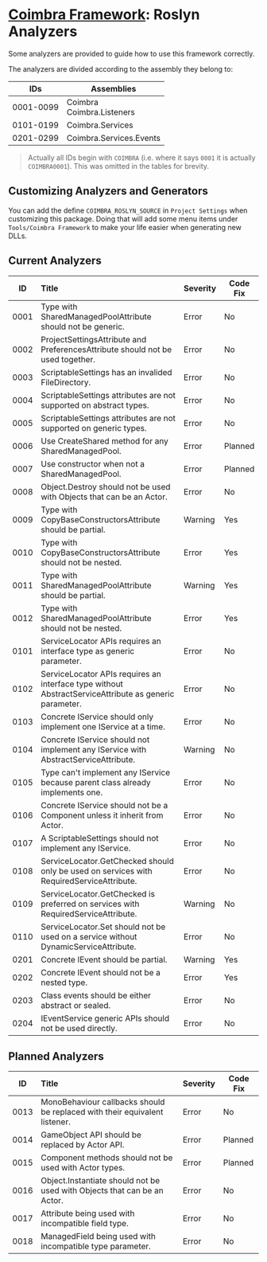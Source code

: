 ﻿# [Coimbra Framework](Index.md): Roslyn Analyzers

Some analyzers are provided to guide how to use this framework correctly.

The analyzers are divided according to the assembly they belong to:

| IDs       | Assemblies                    |
|-----------|-------------------------------|
| 0001-0099 | Coimbra</br>Coimbra.Listeners |
| 0101-0199 | Coimbra.Services              |
| 0201-0299 | Coimbra.Services.Events       |

> Actually all IDs begin with `COIMBRA` (i.e. where it says `0001` it is actually `COIMBRA0001`).
> This was omitted in the tables for brevity.

## Customizing Analyzers and Generators

You can add the define `COIMBRA_ROSLYN_SOURCE` in `Project Settings` when customizing this package.
Doing that will add some menu items under `Tools/Coimbra Framework` to make your life easier when generating new DLLs.

## Current Analyzers

| ID   | Title                                                                                                 | Severity | Code Fix |
|------|:------------------------------------------------------------------------------------------------------|----------|----------|
| 0001 | Type with SharedManagedPoolAttribute should not be generic.                                           | Error    | No       |
| 0002 | ProjectSettingsAttribute and PreferencesAttribute should not be used together.                        | Error    | No       |
| 0003 | ScriptableSettings has an invalided FileDirectory.                                                    | Error    | No       |
| 0004 | ScriptableSettings attributes are not supported on abstract types.                                    | Error    | No       |
| 0005 | ScriptableSettings attributes are not supported on generic types.                                     | Error    | No       |
| 0006 | Use CreateShared method for any SharedManagedPool.                                                    | Error    | Planned  |
| 0007 | Use constructor when not a SharedManagedPool.                                                         | Error    | Planned  |
| 0008 | Object.Destroy should not be used with Objects that can be an Actor.                                  | Error    | No       |
| 0009 | Type with CopyBaseConstructorsAttribute should be partial.                                            | Warning  | Yes      |
| 0010 | Type with CopyBaseConstructorsAttribute should not be nested.                                         | Error    | Yes      |
| 0011 | Type with SharedManagedPoolAttribute should be partial.                                               | Warning  | Yes      |
| 0012 | Type with SharedManagedPoolAttribute should not be nested.                                            | Error    | Yes      |
| 0101 | ServiceLocator APIs requires an interface type as generic parameter.                                  | Error    | No       |
| 0102 | ServiceLocator APIs requires an interface type without AbstractServiceAttribute as generic parameter. | Error    | No       |
| 0103 | Concrete IService should only implement one IService at a time.                                       | Error    | No       |
| 0104 | Concrete IService should not implement any IService with AbstractServiceAttribute.                    | Warning  | No       |
| 0105 | Type can't implement any IService because parent class already implements one.                        | Error    | No       |
| 0106 | Concrete IService should not be a Component unless it inherit from Actor.                             | Error    | No       |
| 0107 | A ScriptableSettings should not implement any IService.                                               | Error    | No       |
| 0108 | ServiceLocator.GetChecked should only be used on services with RequiredServiceAttribute.              | Error    | No       |
| 0109 | ServiceLocator.GetChecked is preferred on services with RequiredServiceAttribute.                     | Warning  | No       |
| 0110 | ServiceLocator.Set should not be used on a service without DynamicServiceAttribute.                   | Error    | No       |
| 0201 | Concrete IEvent should be partial.                                                                    | Warning  | Yes      |
| 0202 | Concrete IEvent should not be a nested type.                                                          | Error    | Yes      |
| 0203 | Class events should be either abstract or sealed.                                                     | Error    | No       |
| 0204 | IEventService generic APIs should not be used directly.                                               | Error    | No       |

## Planned Analyzers

| ID   | Title                                                                      | Severity | Code Fix |
|------|:---------------------------------------------------------------------------|----------|----------|
| 0013 | MonoBehaviour callbacks should be replaced with their equivalent listener. | Error    | No       |
| 0014 | GameObject API should be replaced by Actor API.                            | Error    | Planned  |
| 0015 | Component methods should not be used with Actor types.                     | Error    | Planned  |
| 0016 | Object.Instantiate should not be used with Objects that can be an Actor.   | Error    | No       |
| 0017 | Attribute being used with incompatible field type.                         | Error    | No       |
| 0018 | ManagedField being used with incompatible type parameter.                  | Error    | No       |
